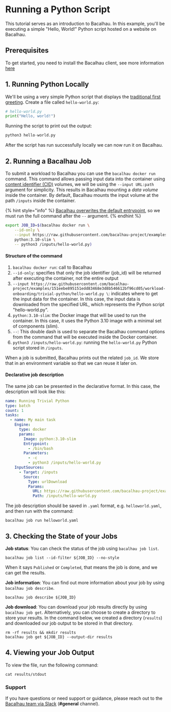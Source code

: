 # Running a Python Script

This tutorial serves as an introduction to Bacalhau. In this example, you'll be executing a simple "Hello, World!" Python script hosted on a website on Bacalhau.

## Prerequisites​ <a href="#prerequisites" id="prerequisites"></a>

To get started, you need to install the Bacalhau client, see more information [here](broken-reference)

## 1. Running Python Locally​ <a href="#id-1-running-python-locally" id="id-1-running-python-locally"></a>

We'll be using a very simple Python script that displays the [traditional first greeting](https://en.wikipedia.org/wiki/%22Hello,_World!%22_program). Create a file called `hello-world.py`:

```python
# hello-world.py
print("Hello, world!")
```

Running the script to print out the output:

```python
python3 hello-world.py
```

After the script has run successfully locally we can now run it on Bacalhau.

## 2. Running a Bacalhau Job​ <a href="#id-2-running-a-bacalhau-job" id="id-2-running-a-bacalhau-job"></a>

To submit a workload to Bacalhau you can use the `bacalhau docker run` command. This command allows passing input data into the container using [content identifier (CID)](https://github.com/multiformats/cid) volumes, we will be using the `--input URL:path` argument for simplicity. This results in Bacalhau mounting a _data volume_ inside the container. By default, Bacalhau mounts the input volume at the path `/inputs` inside the container.

{% hint style="info" %}
[Bacalhau overwrites the default entrypoint](https://github.com/bacalhau-project/bacalhau/blob/v0.2.3/cmd/bacalhau/docker_run.go#L64), so we must run the full command after the `--` argument.
{% endhint %}

```bash
export JOB_ID=$(bacalhau docker run \
    --id-only \
    --input https://raw.githubusercontent.com/bacalhau-project/examples/151eebe895151edd83468e3d8b546612bf96cd05/workload-onboarding/trivial-python/hello-world.py \
    python:3.10-slim \
    -- python3 /inputs/hello-world.py)
```

#### Structure of the command​ <a href="#structure-of-the-command" id="structure-of-the-command"></a>

1. `bacalhau docker run`: call to Bacalhau
2. `--id-only`: specifies that only the job identifier (job\_id) will be returned after executing the container, not the entire output
3. `--input https://raw.githubusercontent.com/bacalhau-project/examples/151eebe895151edd83468e3d8b546612bf96cd05/workload-onboarding/trivial-python/hello-world.py \`: indicates where to get the input data for the container. In this case, the input data is downloaded from the specified URL, which represents the Python script "hello-world.py".
4. `python:3.10-slim`: the Docker image that will be used to run the container. In this case, it uses the Python 3.10 image with a minimal set of components (slim).
5. `--`: This double dash is used to separate the Bacalhau command options from the command that will be executed inside the Docker container.
6. `python3 /inputs/hello-world.py`: running the `hello-world.py` Python script stored in `/inputs`.

When a job is submitted, Bacalhau prints out the related `job_id`. We store that in an environment variable so that we can reuse it later on.

#### Declarative job description​ <a href="#declarative-job-description" id="declarative-job-description"></a>

The same job can be presented in the declarative format. In this case, the description will look like this:

```yaml
name: Running Trivial Python
type: batch
count: 1
tasks:
  - name: My main task
    Engine:
      type: docker
      params:
        Image: python:3.10-slim
        Entrypoint:
          - /bin/bash
        Parameters:
          - -c
          - python3 /inputs/hello-world.py
    InputSources:
      - Target: /inputs
        Source:
          Type: urlDownload
          Params:
            URL: https://raw.githubusercontent.com/bacalhau-project/examples/151eebe895151edd83468e3d8b546612bf96cd05/workload-onboarding/trivial-python/hello-world.py
            Path: /inputs/hello-world.py
```

The job description should be saved in `.yaml` format, e.g. `helloworld.yaml`, and then run with the command:

```
bacalhau job run helloworld.yaml
```

## 3. Checking the State of your Jobs​ <a href="#id-3-checking-the-state-of-your-jobs" id="id-3-checking-the-state-of-your-jobs"></a>

**Job status**: You can check the status of the job using `bacalhau job list`.

```
bacalhau job list --id-filter ${JOB_ID} --no-style
```

When it says `Published` or `Completed`, that means the job is done, and we can get the results.

**Job information**: You can find out more information about your job by using `bacalhau job describe`.

```
bacalhau job describe ${JOB_ID}
```

**Job download**: You can download your job results directly by using `bacalhau job get`. Alternatively, you can choose to create a directory to store your results. In the command below, we created a directory (`results`) and downloaded our job output to be stored in that directory.

```
rm -rf results && mkdir results
bacalhau job get ${JOB_ID} --output-dir results
```

## 4. Viewing your Job Output​ <a href="#id-4-viewing-your-job-output" id="id-4-viewing-your-job-output"></a>

To view the file, run the following command:

```
cat results/stdout
```

### Support​ <a href="#support" id="support"></a>

If you have questions or need support or guidance, please reach out to the [Bacalhau team via Slack](https://bacalhauproject.slack.com/ssb/redirect) (**#general** channel).
